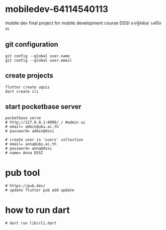# mobiledev-64114540113
mobile dev final project for mobile development course DSSI
นายฐิติพันธ์ วงศ์ปัสสา 

## git configuration

    git config --global user.name 
    git config --global user.email

## create projects

    flutter create uquiz
    dart create cli

## start pocketbase server

    pocketbase serve 
    # http://127.0.0.1:8090/_/ #admin ui
    # email= admin@ubu.ac.th
    # password= admin@dssi 

    # create user in 'users' collection
    # email= anna@ubu.ac.th
    # password= anna@dssi
    # name= Anna DSSI

# pub tool
    # https://pub.dev/
    # update flutter pub add update
# how to run dart 
    # dart run lib/cli.dart
